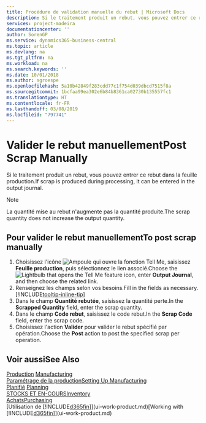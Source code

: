 ```yaml
---
title: Procédure de validation manuelle du rebut | Microsoft Docs
description: Si le traitement produit un rebut, vous pouvez entrer ce rebut dans la feuille production. Remarquez que la quantité perte n'augmente pas la quantité produite.
services: project-madeira
documentationcenter: ''
author: SorenGP
ms.service: dynamics365-business-central
ms.topic: article
ms.devlang: na
ms.tgt_pltfrm: na
ms.workload: na
ms.search.keywords: ''
ms.date: 10/01/2018
ms.author: sgroespe
ms.openlocfilehash: 5a10b42849f283cdd77c1f754d039dbcd7515f8a
ms.sourcegitcommit: 1bcfaa99ea302e6b84b8361ca02730b135557fc1
ms.translationtype: HT
ms.contentlocale: fr-FR
ms.lasthandoff: 03/08/2019
ms.locfileid: "797741"
---
```

# <a name="post-scrap-manually"></a><span data-ttu-id="c4c15-104">Valider le rebut manuellement</span><span class="sxs-lookup"><span data-stu-id="c4c15-104">Post Scrap Manually</span></span>
<span data-ttu-id="c4c15-105">Si le traitement produit un rebut, vous pouvez entrer ce rebut dans la feuille production.</span><span class="sxs-lookup"><span data-stu-id="c4c15-105">If scrap is produced during processing, it can be entered in the output journal.</span></span> 

> [!NOTE]
> <span data-ttu-id="c4c15-106">La quantité mise au rebut n'augmente pas la quantité produite.</span><span class="sxs-lookup"><span data-stu-id="c4c15-106">The scrap quantity does not increase the output quantity.</span></span>  

## <a name="to-post-scrap-manually"></a><span data-ttu-id="c4c15-107">Pour valider le rebut manuellement</span><span class="sxs-lookup"><span data-stu-id="c4c15-107">To post scrap manually</span></span>  
1. <span data-ttu-id="c4c15-108">Choisissez l'icône ![Ampoule qui ouvre la fonction Tell Me](media/ui-search/search_small.png "Dites-moi ce que vous voulez faire"), saisissez **Feuille production**, puis sélectionnez le lien associé.</span><span class="sxs-lookup"><span data-stu-id="c4c15-108">Choose the ![Lightbulb that opens the Tell Me feature](media/ui-search/search_small.png "Tell me what you want to do") icon, enter **Output Journal**, and then choose the related link.</span></span>  
2. <span data-ttu-id="c4c15-109">Renseignez les champs selon vos besoins.</span><span class="sxs-lookup"><span data-stu-id="c4c15-109">Fill in the fields as necessary.</span></span> [!INCLUDE[tooltip-inline-tip](includes/tooltip-inline-tip_md.md)]  
3. <span data-ttu-id="c4c15-110">Dans le champ **Quantité rebutée**, saisissez la quantité perte.</span><span class="sxs-lookup"><span data-stu-id="c4c15-110">In the **Scrapped Quantity** field, enter the scrap quantity.</span></span>  
4. <span data-ttu-id="c4c15-111">Dans le champ **Code rebut**, saisissez le code rebut.</span><span class="sxs-lookup"><span data-stu-id="c4c15-111">In the **Scrap Code** field, enter the scrap code.</span></span>  
5. <span data-ttu-id="c4c15-112">Choisissez l'action **Valider** pour valider le rebut spécifié par opération.</span><span class="sxs-lookup"><span data-stu-id="c4c15-112">Choose the **Post** action to post the specified scrap per operation.</span></span>  

## <a name="see-also"></a><span data-ttu-id="c4c15-113">Voir aussi</span><span class="sxs-lookup"><span data-stu-id="c4c15-113">See Also</span></span>  
<span data-ttu-id="c4c15-114">[Production](production-manage-manufacturing.md)  </span><span class="sxs-lookup"><span data-stu-id="c4c15-114">[Manufacturing](production-manage-manufacturing.md)  </span></span>  
[<span data-ttu-id="c4c15-115">Paramétrage de la production</span><span class="sxs-lookup"><span data-stu-id="c4c15-115">Setting Up Manufacturing</span></span>](production-configure-production-processes.md)  
<span data-ttu-id="c4c15-116">[Planifié](production-planning.md)    </span><span class="sxs-lookup"><span data-stu-id="c4c15-116">[Planning](production-planning.md)    </span></span>  
[<span data-ttu-id="c4c15-117">STOCKS ET EN-COURS</span><span class="sxs-lookup"><span data-stu-id="c4c15-117">Inventory</span></span>](inventory-manage-inventory.md)  
[<span data-ttu-id="c4c15-118">Achats</span><span class="sxs-lookup"><span data-stu-id="c4c15-118">Purchasing</span></span>](purchasing-manage-purchasing.md)  
<span data-ttu-id="c4c15-119">[Utilisation de [!INCLUDE[d365fin](includes/d365fin_md.md)]](ui-work-product.md)</span><span class="sxs-lookup"><span data-stu-id="c4c15-119">[Working with [!INCLUDE[d365fin](includes/d365fin_md.md)]](ui-work-product.md)</span></span>
